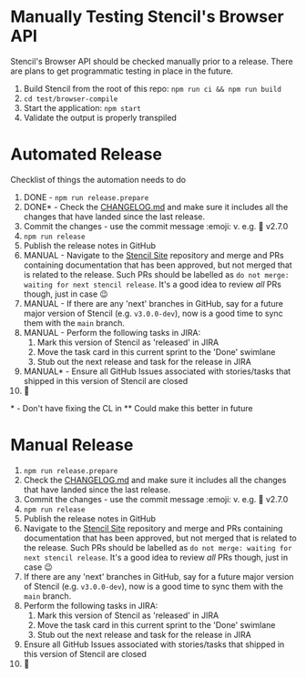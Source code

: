 # Manually Testing Stencil's Browser API

Stencil's Browser API should be checked manually prior to a release. There are plans to get programmatic testing in
place in the future.

1. Build Stencil from the root of this repo: `npm run ci && npm run build`
2. `cd test/browser-compile`
3. Start the application: `npm start`
4. Validate the output is properly transpiled

# Automated Release

Checklist of things the automation needs to do
1. DONE - `npm run release.prepare` 
2. DONE* - Check the [CHANGELOG.md](../CHANGELOG.md) and make sure it includes all the changes that have landed since the last
   release.
3. Commit the changes - use the commit message :emoji: v<VERSION>. e.g. :star2: v2.7.0
4. `npm run release`
5. Publish the release notes in GitHub
6. MANUAL - Navigate to the [Stencil Site](https://github.com/ionic-team/stencil-site/pulls) repository and merge and PRs
   containing documentation that has been approved, but not merged that is related to the release. Such PRs should be
   labelled as `do not merge: waiting for next stencil release`. It's a good idea to review _all_ PRs though, just in
   case :wink:
7. MANUAL - If there are any 'next' branches in GitHub, say for a future major version of Stencil (e.g. `v3.0.0-dev`), now is a
   good time to sync them with the `main` branch.
8. MANUAL - Perform the following tasks in JIRA:
   1. Mark this version of Stencil as 'released' in JIRA
   2. Move the task card in this current sprint to the 'Done' swimlane
   3. Stub out the next release and task for the release in JIRA
9. MANUAL* - Ensure all GitHub Issues associated with stories/tasks that shipped in this version of Stencil are closed
10. :tada:

\* - Don't have fixing the CL in
\** Could make this better in future

# Manual Release

1. `npm run release.prepare`
2. Check the [CHANGELOG.md](../CHANGELOG.md) and make sure it includes all the changes that have landed since the last 
release.
3. Commit the changes - use the commit message :emoji: v<VERSION>. e.g. :star2: v2.7.0 
4. `npm run release`
5. Publish the release notes in GitHub
6. Navigate to the [Stencil Site](https://github.com/ionic-team/stencil-site/pulls) repository and merge and PRs 
   containing documentation that has been approved, but not merged that is related to the release. Such PRs should be
   labelled as `do not merge: waiting for next stencil release`. It's a good idea to review _all_ PRs though, just in
   case :wink:
7. If there are any 'next' branches in GitHub, say for a future major version of Stencil (e.g. `v3.0.0-dev`), now is a
   good time to sync them with the `main` branch.
8. Perform the following tasks in JIRA:
   1. Mark this version of Stencil as 'released' in JIRA
   2. Move the task card in this current sprint to the 'Done' swimlane
   3. Stub out the next release and task for the release in JIRA
9. Ensure all GitHub Issues associated with stories/tasks that shipped in this version of Stencil are closed
10. :tada:
